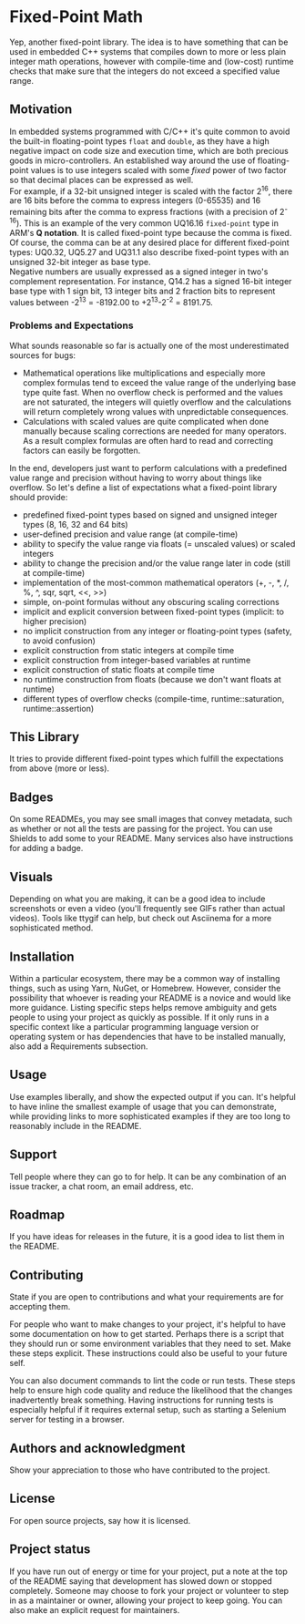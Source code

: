 # Fixed-Point Math

Yep, another fixed-point library. The idea is to have something that can be used in embedded C++ systems that compiles down to more or less plain integer math operations, however with compile-time and (low-cost) runtime checks that make sure that the integers do not exceed a specified value range.

## Motivation

In embedded systems programmed with C/C++ it's quite common to avoid the built-in floating-point types `float` and `double`, as they have a high negative impact on code size and execution time, which are both precious goods in micro-controllers. An established way around the use of floating-point values is to use integers scaled with some *fixed* power of two factor so that decimal places can be expressed as well.  
For example, if a 32-bit unsigned integer is scaled with the factor 2<sup>16</sup>, there are 16 bits before the comma to express integers (0-65535) and 16 remaining bits after the comma to express fractions (with a precision of 2<sup>-16</sup>). This is an example of the very common UQ16.16 `fixed-point` type in ARM's **Q notation**. It is called fixed-point type because the comma is fixed. Of course, the comma can be at any desired place for different fixed-point types: UQ0.32, UQ5.27 and UQ31.1 also describe fixed-point types with an unsigned 32-bit integer as base type.  
Negative numbers are usually expressed as a signed integer in two's complement representation. For instance, Q14.2 has a signed 16-bit integer base type with 1 sign bit, 13 integer bits and 2 fraction bits to represent values between -2<sup>13</sup> = -8192.00 to +2<sup>13</sup>-2<sup>-2</sup> = 8191.75.

### Problems and Expectations

What sounds reasonable so far is actually one of the most underestimated sources for bugs:
- Mathematical operations like multiplications and especially more complex formulas tend to exceed the value range of the underlying base type quite fast. When no overflow check is performed and the values are not saturated, the integers will quietly overflow and the calculations will return completely wrong values with unpredictable consequences.
- Calculations with scaled values are quite complicated when done manually because scaling corrections are needed for many operators. As a result complex formulas are often hard to read and correcting factors can easily be forgotten.

In the end, developers just want to perform calculations with a predefined value range and precision without having to worry about things like overflow. So let's define a list of expectations what a fixed-point library should provide:

- predefined fixed-point types based on signed and unsigned integer types (8, 16, 32 and 64 bits)
- user-defined precision and value range (at compile-time)
- ability to specify the value range via floats (= unscaled values) or scaled integers
- ability to change the precision and/or the value range later in code (still at compile-time)
- implementation of the most-common mathematical operators (+, -, *, /, %, ^, sqr, sqrt, <<, >>)
- simple, on-point formulas without any obscuring scaling corrections
- implicit and explicit conversion between fixed-point types (implicit: to higher precision)
- no implicit construction from any integer or floating-point types (safety, to avoid confusion)
- explicit construction from static integers at compile time
- explicit construction from integer-based variables at runtime
- explicit construction of static floats at compile time
- no runtime construction from floats (because we don't want floats at runtime)
- different types of overflow checks (compile-time, runtime::saturation, runtime::assertion)

## This Library

It tries to provide different fixed-point types which fulfill the expectations from above (more or less).

## Badges
On some READMEs, you may see small images that convey metadata, such as whether or not all the tests are passing for the project. You can use Shields to add some to your README. Many services also have instructions for adding a badge.

## Visuals
Depending on what you are making, it can be a good idea to include screenshots or even a video (you'll frequently see GIFs rather than actual videos). Tools like ttygif can help, but check out Asciinema for a more sophisticated method.

## Installation
Within a particular ecosystem, there may be a common way of installing things, such as using Yarn, NuGet, or Homebrew. However, consider the possibility that whoever is reading your README is a novice and would like more guidance. Listing specific steps helps remove ambiguity and gets people to using your project as quickly as possible. If it only runs in a specific context like a particular programming language version or operating system or has dependencies that have to be installed manually, also add a Requirements subsection.

## Usage
Use examples liberally, and show the expected output if you can. It's helpful to have inline the smallest example of usage that you can demonstrate, while providing links to more sophisticated examples if they are too long to reasonably include in the README.

## Support
Tell people where they can go to for help. It can be any combination of an issue tracker, a chat room, an email address, etc.

## Roadmap
If you have ideas for releases in the future, it is a good idea to list them in the README.

## Contributing
State if you are open to contributions and what your requirements are for accepting them.

For people who want to make changes to your project, it's helpful to have some documentation on how to get started. Perhaps there is a script that they should run or some environment variables that they need to set. Make these steps explicit. These instructions could also be useful to your future self.

You can also document commands to lint the code or run tests. These steps help to ensure high code quality and reduce the likelihood that the changes inadvertently break something. Having instructions for running tests is especially helpful if it requires external setup, such as starting a Selenium server for testing in a browser.

## Authors and acknowledgment
Show your appreciation to those who have contributed to the project.

## License
For open source projects, say how it is licensed.

## Project status
If you have run out of energy or time for your project, put a note at the top of the README saying that development has slowed down or stopped completely. Someone may choose to fork your project or volunteer to step in as a maintainer or owner, allowing your project to keep going. You can also make an explicit request for maintainers.
